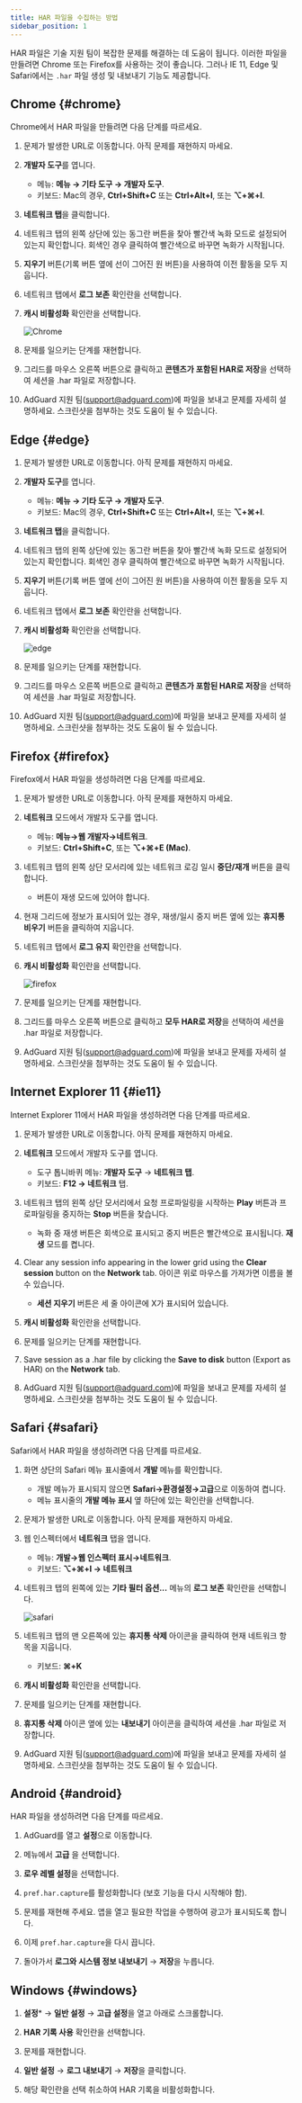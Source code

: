 ```yaml
---
title: HAR 파일을 수집하는 방법
sidebar_position: 1
---
```


HAR 파일은 기술 지원 팀이 복잡한 문제를 해결하는 데 도움이 됩니다. 이러한 파일을 만들려면 Chrome 또는 Firefox를 사용하는 것이 좋습니다. 그러나 IE 11, Edge 및 Safari에서는 `.har` 파일 생성 및 내보내기 기능도 제공합니다.

## Chrome {#chrome}

Chrome에서 HAR 파일을 만들려면 다음 단계를 따르세요.

1. 문제가 발생한 URL로 이동합니다. 아직 문제를 재현하지 마세요.

1. **개발자 도구**를 엽니다.

    - 메뉴: **메뉴 → 기타 도구 → 개발자 도구**.
    - 키보드: Mac의 경우, **Ctrl+Shift+C** 또는 **Ctrl+Alt+I**, 또는 **⌥+⌘+I**.

1. **네트워크 탭**을 클릭합니다.

1. 네트워크 탭의 왼쪽 상단에 있는 동그란 버튼을 찾아 빨간색 녹화 모드로 설정되어 있는지 확인합니다. 회색인 경우 클릭하여 빨간색으로 바꾸면 녹화가 시작됩니다.

1. **지우기** 버튼(기록 버튼 옆에 선이 그어진 원 버튼)을 사용하여 이전 활동을 모두 지웁니다.

1. 네트워크 탭에서 **로그 보존** 확인란을 선택합니다.

1. **캐시 비활성화** 확인란을 선택합니다.

    ![Chrome](https://cdn.adtidy.org/content/Kb/ad_blocker/guides/chrome.png)

1. 문제를 일으키는 단계를 재현합니다.

1. 그리드를 마우스 오른쪽 버튼으로 클릭하고 **콘텐츠가 포함된 HAR로 저장**을 선택하여 세션을 .har 파일로 저장합니다.

1. AdGuard 지원 팀(support@adguard.com)에 파일을 보내고 문제를 자세히 설명하세요. 스크린샷을 첨부하는 것도 도움이 될 수 있습니다.

## Edge {#edge}

1. 문제가 발생한 URL로 이동합니다. 아직 문제를 재현하지 마세요.

1. **개발자 도구**를 엽니다.

    - 메뉴: **메뉴 → 기타 도구 → 개발자 도구**.
    - 키보드: Mac의 경우, **Ctrl+Shift+C** 또는 **Ctrl+Alt+I**, 또는 **⌥+⌘+I**.

1. **네트워크 탭**을 클릭합니다.

1. 네트워크 탭의 왼쪽 상단에 있는 동그란 버튼을 찾아 빨간색 녹화 모드로 설정되어 있는지 확인합니다. 회색인 경우 클릭하여 빨간색으로 바꾸면 녹화가 시작됩니다.

1. **지우기** 버튼(기록 버튼 옆에 선이 그어진 원 버튼)을 사용하여 이전 활동을 모두 지웁니다.

1. 네트워크 탭에서 **로그 보존** 확인란을 선택합니다.

1. **캐시 비활성화** 확인란을 선택합니다.

    ![edge](https://cdn.adtidy.org/content/Kb/ad_blocker/guides/edge.png)

1. 문제를 일으키는 단계를 재현합니다.

1. 그리드를 마우스 오른쪽 버튼으로 클릭하고 **콘텐츠가 포함된 HAR로 저장**을 선택하여 세션을 .har 파일로 저장합니다.

1. AdGuard 지원 팀(support@adguard.com)에 파일을 보내고 문제를 자세히 설명하세요. 스크린샷을 첨부하는 것도 도움이 될 수 있습니다.

## Firefox {#firefox}

Firefox에서 HAR 파일을 생성하려면 다음 단계를 따르세요.

1. 문제가 발생한 URL로 이동합니다. 아직 문제를 재현하지 마세요.

1. **네트워크** 모드에서 개발자 도구를 엽니다.

    - 메뉴: **메뉴→웹 개발자→네트워크**.
    - 키보드: **Ctrl+Shift+C**, 또는 **⌥+⌘+E (Mac)**.

1. 네트워크 탭의 왼쪽 상단 모서리에 있는 네트워크 로깅 일시 **중단/재개** 버튼을 클릭합니다.

    - 버튼이 재생 모드에 있어야 합니다.

1. 현재 그리드에 정보가 표시되어 있는 경우, 재생/일시 중지 버튼 옆에 있는 **휴지통 비우기** 버튼을 클릭하여 지웁니다.

1. 네트워크 탭에서 **로그 유지** 확인란을 선택합니다.

1. **캐시 비활성화** 확인란을 선택합니다.

    ![firefox](https://cdn.adtidy.org/content/Kb/ad_blocker/guides/firefox.png)

1. 문제를 일으키는 단계를 재현합니다.

1. 그리드를 마우스 오른쪽 버튼으로 클릭하고 **모두 HAR로 저장**을 선택하여 세션을 .har 파일로 저장합니다.

1. AdGuard 지원 팀(support@adguard.com)에 파일을 보내고 문제를 자세히 설명하세요. 스크린샷을 첨부하는 것도 도움이 될 수 있습니다.

## Internet Explorer 11 {#ie11}

Internet Explorer 11에서 HAR 파일을 생성하려면 다음 단계를 따르세요.

1. 문제가 발생한 URL로 이동합니다. 아직 문제를 재현하지 마세요.

1. **네트워크** 모드에서 개발자 도구를 엽니다.

    - 도구 톱니바퀴 메뉴: **개발자 도구** → **네트워크 탭**.
    - 키보드: **F12 → 네트워크** 탭.

1. 네트워크 탭의 왼쪽 상단 모서리에서 요청 프로파일링을 시작하는 **Play** 버튼과 프로파일링을 중지하는 **Stop** 버튼을 찾습니다.

    - 녹화 중 재생 버튼은 회색으로 표시되고 중지 버튼은 빨간색으로 표시됩니다. **재생** 모드를 켭니다.

1. Clear any session info appearing in the lower grid using the **Clear session** button on the **Network** tab. 아이콘 위로 마우스를 가져가면 이름을 볼 수 있습니다.

    - **세션 지우기** 버튼은 세 줄 아이콘에 X가 표시되어 있습니다.

1. **캐시 비활성화** 확인란을 선택합니다.

1. 문제를 일으키는 단계를 재현합니다.

1. Save session as a .har file by clicking the **Save to disk** button (Export as HAR) on the **Network** tab.

1. AdGuard 지원 팀(support@adguard.com)에 파일을 보내고 문제를 자세히 설명하세요. 스크린샷을 첨부하는 것도 도움이 될 수 있습니다.

## Safari {#safari}

Safari에서 HAR 파일을 생성하려면 다음 단계를 따르세요.

1. 화면 상단의 Safari 메뉴 표시줄에서 **개발** 메뉴를 확인합니다.

    - 개발 메뉴가 표시되지 않으면 **Safari→환경설정→고급**으로 이동하여 켭니다.
    - 메뉴 표시줄의 **개발 메뉴 표시** 옆 하단에 있는 확인란을 선택합니다.

1. 문제가 발생한 URL로 이동합니다. 아직 문제를 재현하지 마세요.

1. 웹 인스펙터에서 **네트워크** 탭을 엽니다.

    - 메뉴: **개발→웹 인스펙터 표시→네트워크**.
    - 키보드: **⌥+⌘+I → 네트워크**

1. 네트워크 탭의 왼쪽에 있는 **기타 필터 옵션...** 메뉴의 **로그 보존** 확인란을 선택합니다.

    ![safari](https://cdn.adtidy.org/content/kb/ad_blocker/safari/preserve-log.png)

1. 네트워크 탭의 맨 오른쪽에 있는 **휴지통 삭제** 아이콘을 클릭하여 현재 네트워크 항목을 지웁니다.

    - 키보드: **⌘+K**

1. **캐시 비활성화** 확인란을 선택합니다.

1. 문제를 일으키는 단계를 재현합니다.

1. **휴지통 삭제** 아이콘 옆에 있는 **내보내기** 아이콘을 클릭하여 세션을 .har 파일로 저장합니다.

1. AdGuard 지원 팀(support@adguard.com)에 파일을 보내고 문제를 자세히 설명하세요. 스크린샷을 첨부하는 것도 도움이 될 수 있습니다.

## Android {#android}

HAR 파일을 생성하려면 다음 단계를 따르세요.

1. AdGuard를 열고 **설정**으로 이동합니다.

1. 메뉴에서 **고급** 을 선택합니다.

1. **로우 레벨 설정**을 선택합니다.

1. `pref.har.capture`를 활성화합니다 (보호 기능을 다시 시작해야 함).

1. 문제를 재현해 주세요. 앱을 열고 필요한 작업을 수행하여 광고가 표시되도록 합니다.

1. 이제 `pref.har.capture`을 다시 끕니다.

1. 돌아가서 **로그와 시스템 정보 내보내기** → **저장**을 누릅니다.

## Windows {#windows}

1. **설정*** → **일반 설정** → **고급 설정**을 열고 아래로 스크롤합니다.

1. **HAR 기록 사용** 확인란을 선택합니다.

1. 문제를 재현합니다.

1. **일반 설정** → **로그 내보내기** → **저장**을 클릭합니다.

1. 해당 확인란을 선택 취소하여 HAR 기록을 비활성화합니다.
